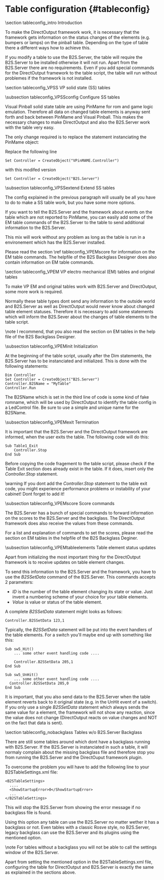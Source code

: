 ﻿Table configuration {#tableconfig}
===================

\section tableconfig_intro Introduction

To make the DirectOutput framework work, it is necessary that the framework gets information on the status changes of the elements (e.g. bumpers or lamps) on the pinball table. Depending on the type of table there a different ways how to achieve this.

If you modify a table to use the B2S.Server, the table will require the B2S.Server to be installed otherwise it will not run. Apart from the B2S.Server there are no requirements. Even if you add special commands for the DirectOutput framework to the table script, the table will run without problemes if the framework is not installed.

\section tableconfig_VPSS VP solid state (SS) tables

\subsection tableconfig_VPSSconfig Configure SS tables

Visual Pinball solid state table are using PinMame for rom and game logic emulation. Therefore all data on changed table elements is anyway sent forth and back between PinMame and Visual Pinball. This makes the necessary changes to make DirectOutput and also the B2S.Server work with the table very easy.

The only change required is to replace the statement instanciating the PinMame object:

Replace the following line

~~~~~~~~~~~~~~~{.vbs}
Set Controller = CreateObject("VPinMAME.Controller")     
~~~~~~~~~~~~~~~

with this modifed version

~~~~~~~~~~~~~~~{.vbs}
Set Controller = CreateObject("B2S.Server") 
~~~~~~~~~~~~~~~

\subsection tableconfig_VPSSextend Extend SS tables

The config explained in the previous paragraph will usually be all you have to do to make a SS table work, but you have some more options.

If you want to tell the B2S.Server and the framework about events on the table which are not reported to PinMame, you can easily add some of the EM table commands of the B2S.Server to the table to send additional information to the B2S.Server.

This mix will work without any problem as long as the table is run in a environement which has the B2S.Server installed.

Please read the section \ref tableconfig_VPEMscore for information on the EM table commands. The helpfile of the B2S Backglass Designer does also contain information on EM table commands.


\section tableconfig_VPEM VP electro mechanical (EM) tables and original tables

To make VP EM and original tables work with B2S.Server and DirectOutput, some more work is required. 

Normally these table types dont send any information to the outside world and B2S.Server as well as DirectOutput would never know about changed table element statuses. Therefore it is necessary to add some statements which will inform the B2S.Sever about the changes of table elements to the table script.

\note I recommend, that you also read the section on EM tables in the help file of the B2S Backglass Designer.

\subsection tableconfig_VPEMinit Initialization

At the beginning of the table script, usually after the Dim statements, the B2S.Server has to be instanciated and initialized. This is done with the following statements:

~~~~~~~~~~~~~~~{.vbs}
Dim Controller
Set Controller = CreateObject("B2S.Server")
Controller.B2SName = "MyTable"
Controller.Run
~~~~~~~~~~~~~~~

The B2SName which is set in the third line of code is some kind of fake romname, which will be used by DirectOutput to identify the table config in a LedControl file. Be sure to use a simple and unique name for the B2SName.

\subsection tableconfig_VPEMexit Termination

It is important that the B2S.Server and the DirectOutput framework are informed, when the user exits the table. The following code will do this:

~~~~~~~~~~~~~~~{.vbs}
Sub Table1_Exit
    Controller.Stop
End Sub
~~~~~~~~~~~~~~~

Before copying the code fragement to the table script, please check if the Table Exit section does already exist in the table. If it does, insert only the _Controller.Stop_ statement.

\warning If you dont add the _Controller.Stop_ statement to the table exit code, you might experience performance problems or instability of your cabinet! Dont forget to add it!
 
\subsection tableconfig_VPEMscore Score commands

The B2S.Server has a bunch of special commands to forward information on the scores to the B2S.Server and the backglass. The DirectOutput framework does also receive the values from these commands.

For a list and explanation of commands to set the scores, please read the section on EM tables in the helpfile of the B2S Backglass Deginer.

\subsection tableconfig_VPEMtableelements Table element status updates

Apart from initializing the most important thing for the DirectOutput framework is to receive updates on table element changes.

To send this information to the B2S.Server and the framework, you have to use the _B2SSetData_ command of the B2S.Server. This commands accepts 2 parameters:

* _ID_ is the number of the table element changing its state or value. Just invent a numbering scheme of your choice for your table elements.
* _Value_ is value or status of the table element.

A complete _B2SSetData_ statement might looks as follows:
~~~~~~~~~~~~~~~{.vbs}
Controller.B2SSetData 123,1
~~~~~~~~~~~~~~~

Typically, the _B2SSetData_ satement will be put into the event handlers of the table elements. For a switch you'll maybe end up with something like this:

~~~~~~~~~~~~~~~{.vbs}
Sub sw5_Hit()
    ... some other event handling code ....
    
	Controller.B2SSetData 205,1
End Sub

Sub sw5_UnHit()
    ... some other event handling code ....
  Controller.B2SSetData 205,0
End Sub
~~~~~~~~~~~~~~~

It is important, that you also send data to the B2S.Server when the table element reverts back to it original state (e.g. in the UnHit event of a switch). If you only use a single _B2SSetData_ statement which always sends the same value for a element, the framework will not show any reaction, since the value does not change (DirectOutput reacts on value changes and NOT on the fact that data is sent).


\section tableconfig_nobackglass Tables w/o B2S.Server Backglass

There are still some tables around which dont have a backglass running with B2S.Server. If the B2S.Server is instanciated in such a table, it will normaly complain about the missing backglass file and therefore stop you from running the B2S.Server and the DirectOuput framework plugin.

To overcome the problem you will have to add the following line to your B2STableSettings.xml file:

~~~~~~~~~~~~~~~{.xml}
<B2STableSettings>
  ....
  <ShowStartupError>0</ShowStartupError>
  ...
</B2STableSettings>
~~~~~~~~~~~~~~~

This will stop the B2S.Server from showing the error message if no backglass file is found.

Using this option any table can use the B2S.Server no matter wether it has a backglass or not. Even tables with a classic Rosve style, no B2S.Server, legacy backglass can use the B2S.Server and its plugins using the mentioned option.

\note For tables without a backglass you will not be able to call the settings window of the B2S.Server.

Apart from setting the mentioned option in the B2STableSettings.xml file, configuring the table for DirectOutput and B2S.Server is exactly the same as explained in the sections above.